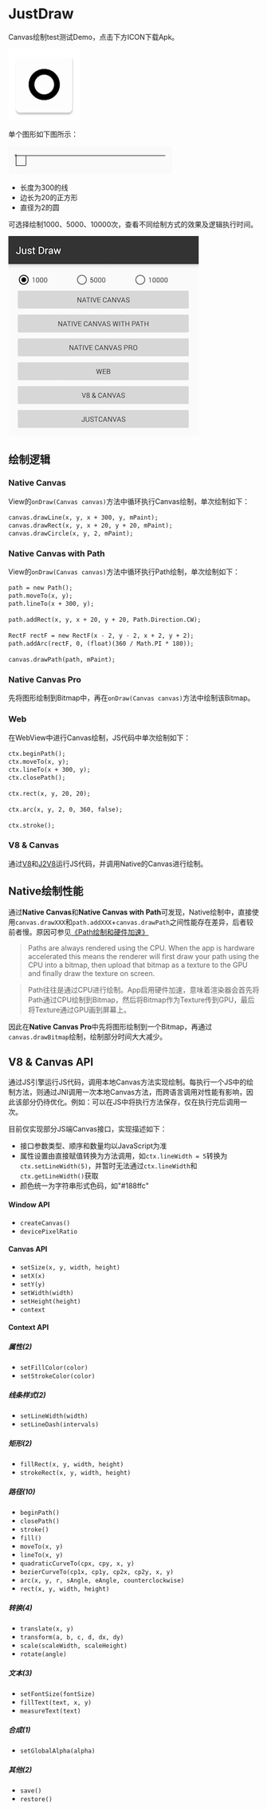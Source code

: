 # JustDraw

Canvas绘制test测试Demo，点击下方ICON下载Apk。

[![ICON](res/ic_launcher.png)](res/justdraw.apk)

单个图形如下图所示：

![Shape](res/shape.jpeg)

* 长度为300的线
* 边长为20的正方形
* 直径为2的圆

可选择绘制1000、5000、10000次，查看不同绘制方式的效果及逻辑执行时间。

![UI](res/ui.jpeg)

## 绘制逻辑

### Native Canvas

View的`onDraw(Canvas canvas)`方法中循环执行Canvas绘制，单次绘制如下：

	canvas.drawLine(x, y, x + 300, y, mPaint);
	canvas.drawRect(x, y, x + 20, y + 20, mPaint);
	canvas.drawCircle(x, y, 2, mPaint);

### Native Canvas with Path

View的`onDraw(Canvas canvas)`方法中循环执行Path绘制，单次绘制如下：

	path = new Path();
	path.moveTo(x, y);
	path.lineTo(x + 300, y);
	
	path.addRect(x, y, x + 20, y + 20, Path.Direction.CW);

	RectF rectF = new RectF(x - 2, y - 2, x + 2, y + 2);
	path.addArc(rectF, 0, (float)(360 / Math.PI * 180));

	canvas.drawPath(path, mPaint);

### Native Canvas Pro

先将图形绘制到Bitmap中，再在`onDraw(Canvas canvas)`方法中绘制该Bitmap。

### Web

在WebView中进行Canvas绘制，JS代码中单次绘制如下：

	ctx.beginPath();
	ctx.moveTo(x, y);
	ctx.lineTo(x + 300, y);
	ctx.closePath();

	ctx.rect(x, y, 20, 20);

	ctx.arc(x, y, 2, 0, 360, false);

	ctx.stroke();

### V8 & Canvas

通过[V8](https://developers.google.com/v8/)和[J2V8](https://github.com/eclipsesource/J2V8)运行JS代码，并调用Native的Canvas进行绘制。

## Native绘制性能

通过**Native Canvas**和**Native Canvas with Path**可发现，Native绘制中，直接使用`canvas.drawXXX`和`path.addXXX`+`canvas.drawPath`之间性能存在差异，后者较前者慢。原因可参见[《Path绘制和硬件加速》](http://stackoverflow.com/questions/15039829/drawing-paths-and-hardware-acceleration)

> Paths are always rendered using the CPU. When the app is hardware accelerated this means the renderer will first draw your path using the CPU into a bitmap, then upload that bitmap as a texture to the GPU and finally draw the texture on screen.

> Path往往是通过CPU进行绘制。App启用硬件加速，意味着渲染器会首先将Path通过CPU绘制到Bitmap，然后将Bitmap作为Texture传到GPU，最后将Texture通过GPU画到屏幕上。

因此在**Native Canvas Pro**中先将图形绘制到一个Bitmap，再通过`canvas.drawBitmap`绘制，绘制部分时间大大减少。

## V8 & Canvas API

通过JS引擎运行JS代码，调用本地Canvas方法实现绘制。每执行一个JS中的绘制方法，则通过JNI调用一次本地Canvas方法，而跨语言调用对性能有影响，因此该部分仍待优化。例如：可以在JS中将执行方法保存，仅在执行完后调用一次。

目前仅实现部分JS端Canvas接口，实现描述如下：

* 接口参数类型、顺序和数量均以JavaScript为准
* 属性设置由直接赋值转换为方法调用，如`ctx.lineWidth = 5`转换为`ctx.setLineWidth(5)`，并暂时无法通过`ctx.lineWidth`和`ctx.getLineWidth()`获取
* 颜色统一为字符串形式色码，如"#188ffc"

#### Window API

* `createCanvas()`
* `devicePixelRatio`

#### Canvas API

* `setSize(x, y, width, height)`
* `setX(x)`
* `setY(y)`
* `setWidth(width)`
* `setHeight(height)`
* `context`

#### Context API

##### 属性(2)

* `setFillColor(color)`
* `setStrokeColor(color)`

##### 线条样式(2)

* `setLineWidth(width)`
* `setLineDash(intervals)`

##### 矩形(2)

* `fillRect(x, y, width, height)`
* `strokeRect(x, y, width, height)`

##### 路径(10)

* `beginPath()`
* `closePath()`
* `stroke()`
* `fill()`
* `moveTo(x, y)`
* `lineTo(x, y)`
* `quadraticCurveTo(cpx, cpy, x, y)`
* `bezierCurveTo(cp1x, cp1y, cp2x, cp2y, x, y)`
* `arc(x, y, r, sAngle, eAngle, counterclockwise)`
* `rect(x, y, width, height)`

##### 转换(4)

* `translate(x, y)`
* `transform(a, b, c, d, dx, dy)`
* `scale(scaleWidth, scaleHeight)`
* `rotate(angle)`

##### 文本(3)

* `setFontSize(fontSize)`
* `fillText(text, x, y)`
* `measureText(text)`

##### 合成(1)

* `setGlobalAlpha(alpha)`

##### 其他(2)

* `save()`
* `restore()`